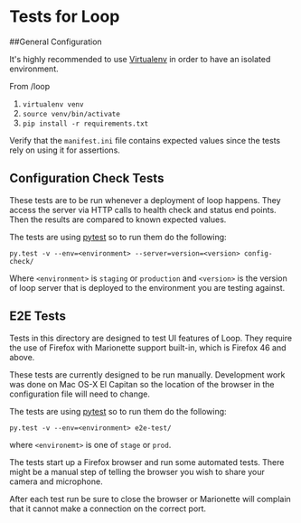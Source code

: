 # Tests for Loop

##General Configuration

It's highly recommended to use [Virtualenv](https://virtualenv.pypa.io/en/latest/)
in order to have an isolated environment.

From /loop

1. `virtualenv venv`
2. `source venv/bin/activate`
3. `pip install -r requirements.txt`

Verify that the `manifest.ini` file contains expected values since the tests
rely on using it for assertions.

## Configuration Check Tests

These tests are to be run whenever a deployment of loop happens. They access
the server via HTTP calls to health check and status end points. Then the
results are compared to known expected values.

The tests are using [pytest](http://pytest.org/latest/) so to run them do the
following:

`py.test -v --env=<environment> --server=version=<version> config-check/`

Where `<environment>` is `staging` or `production` and `<version>` is the
version of loop server that is deployed to the environment you are testing
against.

## E2E Tests

Tests in this directory are designed to test UI features of Loop. They require
the use of Firefox with Marionette support built-in, which is Firefox 46 and
above.

These tests are currently designed to be run manually. Development work was
done on Mac OS-X El Capitan so the location of the browser in the configuration
file will need to change.

The tests are using [pytest](http://pytest.org/latest/) so to run them do the
following:

`py.test -v --env=<environment> e2e-test/`

where `<environemt>` is one of `stage` or `prod`.

The tests start up a Firefox browser and run some automated tests. There might
be a manual step of telling the browser you wish to share your camera and
microphone.

After each test run be sure to close the browser or Marionette will complain
that it cannot make a connection on the correct port.
